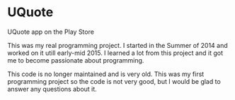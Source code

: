 # UQuote
UQuote app on the Play Store

This was my real programming project. I started in the Summer of 2014 and worked on it utill early-mid 2015. I learned a lot from this project and it got me to become passionate about programming.  

This code is no longer maintained and is very old. This was my first programming project so the code is not very good, but I would be glad to answer any questions about it. 
